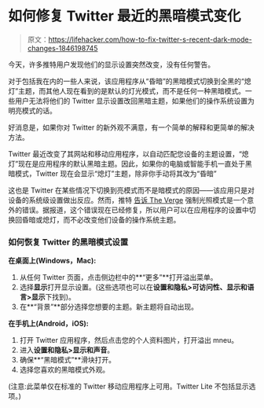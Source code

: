 # 如何修复 Twitter 最近的黑暗模式变化

> 原文：<https://lifehacker.com/how-to-fix-twitter-s-recent-dark-mode-changes-1846198745>

今天，许多推特用户发现他们的显示设置突然改变，没有任何警告。



对于包括我在内的一些人来说，该应用程序从“昏暗”的黑暗模式切换到全黑的“熄灯”主题，而其他人现在看到的是默认的灯光模式，而不是任何一种黑暗模式。一些用户无法将他们的 Twitter 显示设置改回黑暗主题，如果他们的操作系统设置为明亮模式的话。

好消息是，如果你对 Twitter 的新外观不满意，有一个简单的解释和更简单的解决方法。

Twitter 最近改变了其网站和移动应用程序，以自动匹配您设备的主题设置，“熄灯”现在是应用程序的默认黑暗主题。因此，如果你的电脑或智能手机一直处于黑暗模式，Twitter 现在会显示“熄灯”主题，除非你手动将其改为“昏暗”

这也是 Twitter 在某些情况下切换到亮模式而不是暗模式的原因——该应用只是对设备的系统级设置做出反应。然而，推特 [告诉 The Verge](https://www.theverge.com/2021/2/3/22265306/twitter-dark-mode-dim-lights-out-black-darker-light-settings) 强制光照模式是一个意外的错误。据报道，这个错误现在已经修复，所以用户可以在应用程序的设置中切换回昏暗或熄灯，而不必改变他们设备的操作系统主题。

### 如何恢复 Twitter 的黑暗模式设置

**在桌面上(Windows，Mac):**

1.  从任何 Twitter 页面，点击侧边栏中的**“更多”**打开溢出菜单。
2.  选择**显示**打开显示设置。(这些选项也可以在**设置和隐私>可访问性、显示和语言>显示**下找到)。
3.  在**“背景”**部分选择您想要的主题。新主题将自动出现。

**在手机上(Android，iOS):**

1.  打开 Twitter 应用程序，然后点击您的个人资料图片，打开溢出 mneu。
2.  进入**设置和隐私>显示和声音**。
3.  确保**“黑暗模式”**滑块打开。
4.  选择您喜欢的黑暗模式外观。

(注意:此菜单仅在标准的 Twitter 移动应用程序上可用。Twitter Lite 不包括显示选项。)